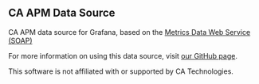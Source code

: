 ## CA APM Data Source

CA APM data source for Grafana, based on the [Metrics Data Web Service (SOAP)](https://docops.ca.com/ca-apm/10-5/en/integrating/api-reference/ca-introscope-web-services-api-reference/polling-web-services/metrics-data-web-service)

For more information on using this data source, visit [our GitHub page](https://github.com/NovaTecConsulting/ca-apm-grafana-datasource).

This software is not affiliated with or supported by CA Technologies.